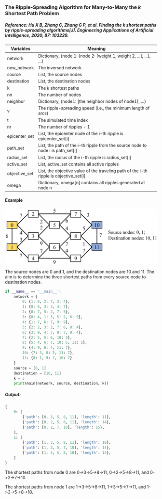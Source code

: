 ### The Ripple-Spreading Algorithm for Many-to-Many the *k* Shortest Path Problem

##### Reference: Hu X B, Zhang C, Zhang G P, et al. Finding the k shortest paths by ripple-spreading algorithms[J]. Engineering Applications of Artificial Intelligence, 2020, 87: 103229.

| Variables     | Meaning                                                      |
| ------------- | ------------------------------------------------------------ |
| network       | Dictionary, {node 1: {node 2: [weight 1, weight 2, ...], ...}, ...} |
| new_network   | The inversed network                                         |
| source        | List, the source nodes                                       |
| destination   | List, the destination nodes                                  |
| k             | The *k* shortest paths                                       |
| nn            | The number of nodes                                          |
| neighbor      | Dictionary, {node1: [the neighbor nodes of node1], ...}      |
| v             | The ripple-spreading speed (i.e., the minimum length of arcs) |
| t             | The simulated time index                                     |
| nr            | The number of ripples - 1                                    |
| epicenter_set | List, the epicenter node of the i-th ripple is epicenter_set[i] |
| path_set      | List, the path of the i-th ripple from the source node to node i is path_set[i] |
| radius_set    | List, the radius of the i-th ripple is radius_set[i]         |
| active_set    | List, active_set contains all active ripples                 |
| objective_set | List, the objective value of the traveling path of the i-th ripple is objective_set[i] |
| omega         | Dictionary, omega[n] contains all ripples generated at node n |

#### Example

![](https://github.com/Xavier-MaYiMing/The-ripple-spreading-algorithm-for-the-many-to-many-k-shortest-paths-problem/blob/main/many-to-many%20k%20shortest%20paths%20problem.png)

The source nodes are 0 and 1, and the destination nodes are 10 and 11. The aim is to determine the three shortest paths from every source node to destination nodes.

```python
if __name__ == '__main__':
    network = {
        0: {1: 6, 2: 7, 3: 4},
        1: {0: 6, 3: 3, 4: 7},
        2: {0: 7, 5: 2, 7: 5},
        3: {0: 4, 1: 3, 5: 2, 6: 9},
        4: {1: 7, 6: 7, 9: 9},
        5: {2: 2, 3: 2, 7: 6, 8: 4},
        6: {3: 9, 4: 7, 8: 7, 9: 4},
        7: {2: 5, 5: 6, 10: 3},
        8: {5: 4, 6: 7, 10: 5, 11: 1},
        9: {4: 9, 6: 4, 11: 7},
        10: {7: 3, 8: 5, 11: 7},
        11: {8: 1, 9: 7, 10: 7}
    }
    source = [0, 1]
    destination = [10, 11]
    k = 3
    print(main(network, source, destination, k))
```

##### Output:

```python
{
    0: [
        {'path': [0, 3, 5, 8, 11], 'length': 11}, 
        {'path': [0, 2, 5, 8, 11], 'length': 14}, 
        {'path': [0, 2, 7, 10], 'length': 15},
    ], 
    1: [
        {'path': [1, 3, 5, 8, 11], 'length': 10}, 
        {'path': [1, 3, 5, 7, 10], 'length': 14}, 
        {'path': [1, 3, 5, 8, 10], 'length': 14},
    ]
}
```

The shortest paths from node 0 are 0->3->5->8->11, 0->2->5->8->11, and 0->2->7->10.

The shortest paths from node 1 are 1->3->5->8->11, 1->3->5->7->11, and 1->3->5->8->10.
